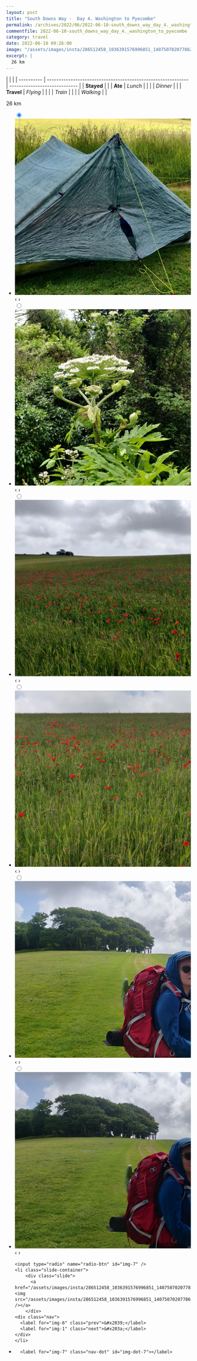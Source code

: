 ```yaml
---
layout: post
title: "South Downs Way -  Day 4. Washington to Pyecombe"
permalink: /archives/2022/06/2022-06-10-south_downs_way_day_4._washington_to_pyecombe.html
commentfile: 2022-06-10-south_downs_way_day_4._washington_to_pyecombe
category: travel
date: 2022-06-10 09:26:00
image: "/assets/images/insta/286512458_1036391576996851_1407507020778623476_n_17994784018474958.webp"
excerpt: |
  26 km
---
```


|            |                                                              |
| ---------- | ------------------------------------------------------------ | ----------------------------- |
| **Stayed** |  |
| **Ate**    | _Lunch_                                                      |          |
|            | _Dinner_                                                     |          |
| **Travel** | _Flying_                                                     |          |
|            | _Train_                                                      |          |
|            | _Walking_                                                    |          |


26 km


<ul class="slides">
    <input type="radio" name="radio-btn" id="img-1" checked="checked" />
    <li class="slide-container">
        <div class="slide">
          <a href="/assets/images/insta/286881576_134103899247525_3475063200826699154_n_17856074798764236.webp"><img src="/assets/images/insta/286881576_134103899247525_3475063200826699154_n_17856074798764236.webp" /></a>
        </div>
    <div class="nav">
      <label for="img-7" class="prev">&#x2039;</label>
      <label for="img-2" class="next">&#x203a;</label>
    </div>
    </li>
        <input type="radio" name="radio-btn" id="img-2"  />
    <li class="slide-container">
        <div class="slide">
          <a href="/assets/images/insta/286746663_2243450282474685_6117916002128329535_n_17959786993773259.webp"><img src="/assets/images/insta/286746663_2243450282474685_6117916002128329535_n_17959786993773259.webp" /></a>
        </div>
    <div class="nav">
      <label for="img-1" class="prev">&#x2039;</label>
      <label for="img-3" class="next">&#x203a;</label>
    </div>
    </li>
        <input type="radio" name="radio-btn" id="img-3"  />
    <li class="slide-container">
        <div class="slide">
          <a href="/assets/images/insta/287248782_518788973318603_8974408688063534415_n_17997913834458541.webp"><img src="/assets/images/insta/287248782_518788973318603_8974408688063534415_n_17997913834458541.webp" /></a>
        </div>
    <div class="nav">
      <label for="img-2" class="prev">&#x2039;</label>
      <label for="img-4" class="next">&#x203a;</label>
    </div>
    </li>
        <input type="radio" name="radio-btn" id="img-4"  />
    <li class="slide-container">
        <div class="slide">
          <a href="/assets/images/insta/286677825_711492863434211_6678538370246237483_n_18173015116214504.webp"><img src="/assets/images/insta/286677825_711492863434211_6678538370246237483_n_18173015116214504.webp" /></a>
        </div>
    <div class="nav">
      <label for="img-3" class="prev">&#x2039;</label>
      <label for="img-5" class="next">&#x203a;</label>
    </div>
    </li>
        <input type="radio" name="radio-btn" id="img-5"  />
    <li class="slide-container">
        <div class="slide">
          <a href="/assets/images/insta/286594763_406018108118360_6921217325378932760_n_17965335295658903.webp"><img src="/assets/images/insta/286594763_406018108118360_6921217325378932760_n_17965335295658903.webp" /></a>
        </div>
    <div class="nav">
      <label for="img-4" class="prev">&#x2039;</label>
      <label for="img-6" class="next">&#x203a;</label>
    </div>
    </li>
        <input type="radio" name="radio-btn" id="img-6"  />
    <li class="slide-container">
        <div class="slide">
          <a href="/assets/images/insta/286861013_154821303786191_945303746900770174_n_17928696059183093.webp"><img src="/assets/images/insta/286861013_154821303786191_945303746900770174_n_17928696059183093.webp" /></a>
        </div>
    <div class="nav">
      <label for="img-5" class="prev">&#x2039;</label>
      <label for="img-7" class="next">&#x203a;</label>
    </div>
    </li>
    
    <input type="radio" name="radio-btn" id="img-7" />
    <li class="slide-container">
        <div class="slide">
          <a href="/assets/images/insta/286512458_1036391576996851_1407507020778623476_n_17994784018474958.webp"><img src="/assets/images/insta/286512458_1036391576996851_1407507020778623476_n_17994784018474958.webp" /></a>
        </div>
    <div class="nav">
      <label for="img-6" class="prev">&#x2039;</label>
      <label for="img-1" class="next">&#x203a;</label>
    </div>
    </li>
			
<li class="nav-dots">
      <label for="img-1" class="nav-dot" id="img-dot-1"></label>
      <label for="img-2" class="nav-dot" id="img-dot-2"></label>
      <label for="img-3" class="nav-dot" id="img-dot-3"></label>
      <label for="img-4" class="nav-dot" id="img-dot-4"></label>
      <label for="img-5" class="nav-dot" id="img-dot-5"></label>
      <label for="img-6" class="nav-dot" id="img-dot-6"></label>

      <label for="img-7" class="nav-dot" id="img-dot-7"></label>

</li>
</ul>        
             

		